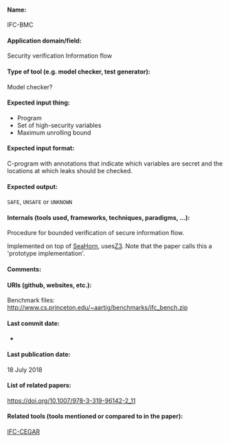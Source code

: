 #### Name:
IFC-BMC

#### Application domain/field:
Security verification
Information flow

#### Type of tool (e.g. model checker, test generator):
Model checker?

#### Expected input thing:
- Program
- Set of high-security variables
- Maximum unrolling bound

#### Expected input format:
C-program with annotations that indicate which variables are secret and the locations at which leaks should be checked.

#### Expected output:
`SAFE`, `UNSAFE` or `UNKNOWN`

#### Internals (tools used, frameworks, techniques, paradigms, ...):
Procedure for bounded verification of secure information flow.

Implemented on top of [SeaHorn](SeaHorn.md), uses[Z3](../Solvers/SMT/Z3.md).
 Note that the paper calls this a 'prototype implementation'.

#### Comments:

#### URIs (github, websites, etc.):
Benchmark files: http://www.cs.princeton.edu/~aartig/benchmarks/ifc_bench.zip

#### Last commit date:
-

#### Last publication date:
18 July 2018

#### List of related papers:
https://doi.org/10.1007/978-3-319-96142-2_11

#### Related tools (tools mentioned or compared to in the paper):
[IFC-CEGAR](IFC-CEGAR.md)